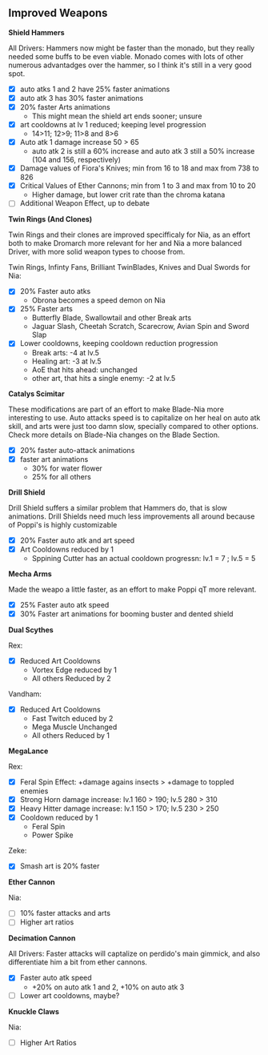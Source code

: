 ## Improved Weapons
**Shield Hammers**

All Drivers:
Hammers now might be faster than the monado, but they really needed some buffs to be even viable. Monado comes with lots of other numerous advantadges over the hammer, so I think it's still in a very good spot.
- [x] auto atks 1 and 2 have 25% faster animations
- [x] auto atk 3 has 30% faster animations
- [x] 20% faster Arts animations
  - This might mean the shield art ends sooner; unsure
- [x] art cooldowns at lv 1 reduced; keeping level progression
  - 14>11; 12>9; 11>8 and 8>6
- [x] Auto atk 1 damage increase 50 > 65
  - auto atk 2 is still a 60% increase and auto atk 3 still a 50% increase (104 and 156, respectively)
- [x] Damage values of Fiora's Knives; min from 16 to 18 and max from 738 to 826
- [x] Critical Values of  Ether Cannons; min from 1 to 3 and max from 10 to 20
  - Higher damage, but lower crit rate than the chroma katana
- [ ] Additional Weapon Effect, up to debate

**Twin Rings (And Clones)**

Twin Rings and their clones are improved specifficaly for Nia, as an effort both to make Dromarch more relevant for her and Nia a more balanced Driver, with more solid weapon types to choose from.

Twin Rings, Infinty Fans, Brilliant TwinBlades, Knives and Dual Swords for Nia:
- [x] 20% Faster auto atks
  - Obrona becomes a speed demon on Nia
- [x] 25% Faster arts
  - Butterfly Blade, Swallowtail and other Break arts
  - Jaguar Slash, Cheetah Scratch, Scarecrow, Avian Spin and Sword Slap
- [x] Lower cooldowns, keeping cooldown reduction progression
  - Break arts: -4 at lv.5
  - Healing art: -3 at lv.5
  - AoE that hits ahead: unchanged
  - other art, that hits a single enemy: -2 at lv.5

**Catalys Scimitar**

These modifications are part of an effort to make Blade-Nia more interesting to use. Auto attacks speed is to capitalize on her heal on auto atk skill, and arts were just too damn slow, specially compared to other options. Check more details on Blade-Nia changes on the Blade Section.
  - [x] 20% faster auto-attack animations
  - [x] faster art animations
    - 30% for water flower
    - 25% for all others  

**Drill Shield**

Drill Shield suffers a similar problem that Hammers do, that is slow animations. Drill Shields need much less improvements all around because of Poppi's is highly customizable
  - [x] 20% Faster auto atk and art speed
  - [x] Art Cooldowns reduced by 1
    - Sppining Cutter has an actual cooldown progressn: lv.1 = 7 ; lv.5 = 5

**Mecha Arms**

Made the weapo a little faster, as an effort to make Poppi qT more relevant.
- [x] 25% Faster auto atk speed
- [x] 30% Faster art animations for booming buster and dented shield 

**Dual Scythes** 

Rex:
- [x] Reduced Art Cooldowns
  - Vortex Edge reduced by 1
  - All others Reduced by 2

Vandham:
- [x] Reduced Art Cooldowns
  - Fast Twitch educed by 2
  - Mega Muscle Unchanged
  - All others Reduced by 1

**MegaLance**

Rex:
- [x] Feral Spin Effect: +damage agains insects > +damage to toppled enemies
- [x] Strong Horn damage increase: lv.1 160 > 190; lv.5 280 > 310
- [x] Heavy Hitter damage increase: lv.1 150 > 170; lv.5 230 > 250
- [x] Cooldown reduced by 1
  - Feral Spin
  - Power Spike

Zeke:
- [x] Smash art is 20% faster

**Ether Cannon**

Nia:
- [ ] 10% faster attacks and arts
- [ ] Higher art ratios

**Decimation Cannon**

All Drivers:
Faster attacks will captalize on perdido's main gimmick, and also differentiate him a bit from ether cannons.
- [x] Faster auto atk speed
    - +20% on auto atk 1 and 2, +10% on auto atk 3 
- [ ] Lower art cooldowns, maybe?

**Knuckle Claws**

Nia:
- [ ] Higher Art Ratios
